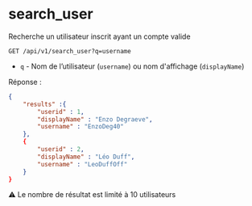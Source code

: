 # search_user

Recherche un utilisateur inscrit ayant un compte valide

```
GET /api/v1/search_user?q=username
```
- `q` - Nom de l’utilisateur (`username`) ou nom d'affichage (`displayName`)

Réponse :
```json
{
	"results" :{
        "userid" : 1,
        "displayName" : "Enzo Degraeve",
        "username" : "EnzoDeg40"
    },
    {
        "userid" : 2,
        "displayName" : "Léo Duff",
        "username" : "LeoDuffOff"
    }
}
```

⚠️ Le nombre de résultat est limité à 10 utilisateurs